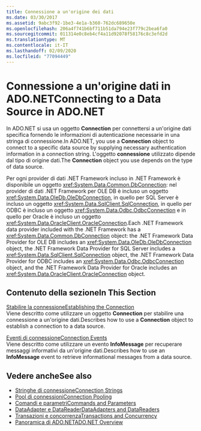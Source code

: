```yaml
---
title: Connessione a un'origine dei dati
ms.date: 03/30/2017
ms.assetid: 9abc3f92-1be3-4e1a-b360-762dc689650e
ms.openlocfilehash: 206a4f741b6bf711b51da794e23f779c2bea6fa0
ms.sourcegitcommit: 011314e0c8eb4cf4a11d92078f58176c8c3efd2d
ms.translationtype: MT
ms.contentlocale: it-IT
ms.lasthandoff: 02/09/2020
ms.locfileid: "77094449"
---
```

# <a name="connecting-to-a-data-source-in-adonet"></a><span data-ttu-id="38f3e-102">Connessione a un'origine dati in ADO.NET</span><span class="sxs-lookup"><span data-stu-id="38f3e-102">Connecting to a Data Source in ADO.NET</span></span>

<span data-ttu-id="38f3e-103">In ADO.NET si usa un oggetto **Connection** per connettersi a un'origine dati specifica fornendo le informazioni di autenticazione necessarie in una stringa di connessione.</span><span class="sxs-lookup"><span data-stu-id="38f3e-103">In ADO.NET, you use a **Connection** object to connect to a specific data source by supplying necessary authentication information in a connection string.</span></span> <span data-ttu-id="38f3e-104">L'oggetto **connessione** utilizzato dipende dal tipo di origine dati.</span><span class="sxs-lookup"><span data-stu-id="38f3e-104">The **Connection** object you use depends on the type of data source.</span></span>  
  
 <span data-ttu-id="38f3e-105">Per ogni provider di dati .NET Framework incluso in .NET Framework è disponibile un oggetto <xref:System.Data.Common.DbConnection>: nel provider di dati .NET Framework per OLE DB è incluso un oggetto <xref:System.Data.OleDb.OleDbConnection>, in quello per SQL Server è incluso un oggetto <xref:System.Data.SqlClient.SqlConnection>, in quello per ODBC è incluso un oggetto <xref:System.Data.Odbc.OdbcConnection> e in quello per Oracle è incluso un oggetto <xref:System.Data.OracleClient.OracleConnection>.</span><span class="sxs-lookup"><span data-stu-id="38f3e-105">Each .NET Framework data provider included with the .NET Framework has a <xref:System.Data.Common.DbConnection> object: the .NET Framework Data Provider for OLE DB includes an <xref:System.Data.OleDb.OleDbConnection> object, the .NET Framework Data Provider for SQL Server includes a <xref:System.Data.SqlClient.SqlConnection> object, the .NET Framework Data Provider for ODBC includes an <xref:System.Data.Odbc.OdbcConnection> object, and the .NET Framework Data Provider for Oracle includes an <xref:System.Data.OracleClient.OracleConnection> object.</span></span>  
  
## <a name="in-this-section"></a><span data-ttu-id="38f3e-106">Contenuto della sezione</span><span class="sxs-lookup"><span data-stu-id="38f3e-106">In This Section</span></span>  
 <span data-ttu-id="38f3e-107">[Stabilire la connessione](establishing-the-connection.md)</span><span class="sxs-lookup"><span data-stu-id="38f3e-107">[Establishing the Connection](establishing-the-connection.md)</span></span>\
 <span data-ttu-id="38f3e-108">Viene descritto come utilizzare un oggetto **Connection** per stabilire una connessione a un'origine dati.</span><span class="sxs-lookup"><span data-stu-id="38f3e-108">Describes how to use a **Connection** object to establish a connection to a data source.</span></span>  
  
 <span data-ttu-id="38f3e-109">[Eventi di connessione](connection-events.md)</span><span class="sxs-lookup"><span data-stu-id="38f3e-109">[Connection Events](connection-events.md)</span></span>\
 <span data-ttu-id="38f3e-110">Viene descritto come utilizzare un evento **InfoMessage** per recuperare messaggi informativi da un'origine dati.</span><span class="sxs-lookup"><span data-stu-id="38f3e-110">Describes how to use an **InfoMessage** event to retrieve informational messages from a data source.</span></span>  
  
## <a name="see-also"></a><span data-ttu-id="38f3e-111">Vedere anche</span><span class="sxs-lookup"><span data-stu-id="38f3e-111">See also</span></span>

- [<span data-ttu-id="38f3e-112">Stringhe di connessione</span><span class="sxs-lookup"><span data-stu-id="38f3e-112">Connection Strings</span></span>](connection-strings.md)
- [<span data-ttu-id="38f3e-113">Pool di connessioni</span><span class="sxs-lookup"><span data-stu-id="38f3e-113">Connection Pooling</span></span>](connection-pooling.md)
- [<span data-ttu-id="38f3e-114">Comandi e parametri</span><span class="sxs-lookup"><span data-stu-id="38f3e-114">Commands and Parameters</span></span>](commands-and-parameters.md)
- [<span data-ttu-id="38f3e-115">DataAdapter e DataReader</span><span class="sxs-lookup"><span data-stu-id="38f3e-115">DataAdapters and DataReaders</span></span>](dataadapters-and-datareaders.md)
- [<span data-ttu-id="38f3e-116">Transazioni e concorrenza</span><span class="sxs-lookup"><span data-stu-id="38f3e-116">Transactions and Concurrency</span></span>](transactions-and-concurrency.md)
- [<span data-ttu-id="38f3e-117">Panoramica di ADO.NET</span><span class="sxs-lookup"><span data-stu-id="38f3e-117">ADO.NET Overview</span></span>](ado-net-overview.md)
